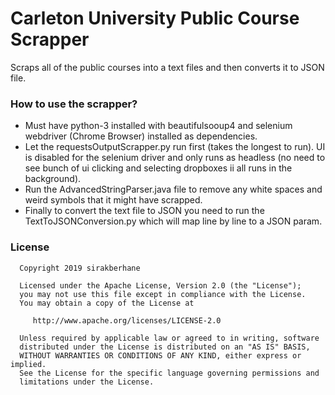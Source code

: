 # Carleton University Public Course Scrapper
Scraps all of the public courses into a text files and then converts it to JSON file.

### How to use the scrapper?
* Must have python-3 installed with beautifulsooup4 and selenium webdriver (Chrome Browser) installed as dependencies.
* Let the requestsOutputScrapper.py run first (takes the longest to run). UI is disabled for the selenium driver and only runs as headless (no need to see bunch of ui clicking and selecting dropboxes ii all runs in the background).
* Run the AdvancedStringParser.java file to remove any white spaces and weird symbols that it might have scrapped.
* Finally to convert the text file to JSON you need to run the TextToJSONConversion.py which will map line by line to a JSON param.

### License

```
  Copyright 2019 sirakberhane

  Licensed under the Apache License, Version 2.0 (the "License");
  you may not use this file except in compliance with the License.
  You may obtain a copy of the License at

     http://www.apache.org/licenses/LICENSE-2.0

  Unless required by applicable law or agreed to in writing, software
  distributed under the License is distributed on an "AS IS" BASIS,
  WITHOUT WARRANTIES OR CONDITIONS OF ANY KIND, either express or implied.
  See the License for the specific language governing permissions and
  limitations under the License.
  ```

